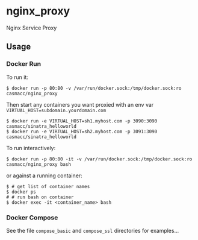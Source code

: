 # nginx_proxy

Nginx Service Proxy

## Usage

### Docker Run

To run it:

    $ docker run -p 80:80 -v /var/run/docker.sock:/tmp/docker.sock:ro casmacc/nginx_proxy

Then start any containers you want proxied with an env var `VIRTUAL_HOST=subdomain.yourdomain.com`

    $ docker run -e VIRTUAL_HOST=sh1.myhost.com -p 3090:3090 casmacc/sinatra_helloworld
    $ docker run -e VIRTUAL_HOST=sh2.myhost.com -p 3091:3090 casmacc/sinatra_helloworld

To run interactively:

    $ docker run -p 80:80 -it -v /var/run/docker.sock:/tmp/docker.sock:ro casmacc/nginx_proxy bash

or against a running container:

    $ # get list of container names
    $ docker ps 
    # # run bash on container
    $ docker exec -it <container_name> bash

### Docker Compose

See the file `compose_basic` and `compose_ssl` directories for examples...

